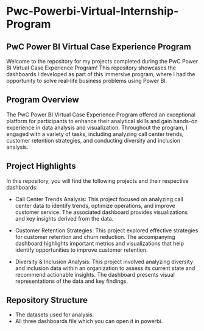 # Pwc-Powerbi-Virtual-Internship-Program

## PwC Power BI Virtual Case Experience Program
Welcome to the repository for my projects completed during the PwC Power BI Virtual Case Experience Program! This repository showcases the dashboards I developed as part of this immersive program, where I had the opportunity to solve real-life business problems using Power BI.

## Program Overview
The PwC Power BI Virtual Case Experience Program offered an exceptional platform for participants to enhance their analytical skills and gain hands-on experience in data analysis and visualization. Throughout the program, I engaged with a variety of tasks, including analyzing call center trends, customer retention strategies, and conducting diversity and inclusion analysis.

## Project Highlights
In this repository, you will find the following projects and their respective dashboards:

* Call Center Trends Analysis: This project focused on analyzing call center data to identify trends, optimize operations, and improve customer service. The associated dashboard provides visualizations and key insights derived from the data.

* Customer Retention Strategies: This project explored effective strategies for customer retention and churn reduction. The accompanying dashboard highlights important metrics and visualizations that help identify opportunities to improve customer retention.

* Diversity & Inclusion Analysis: This project involved analyzing diversity and inclusion data within an organization to assess its current state and recommend actionable insights. The dashboard presents visual representations of the data and key findings.

## Repository Structure

* The datasets used for analysis.
* All three dashboards file which you can open it in powerbi.

